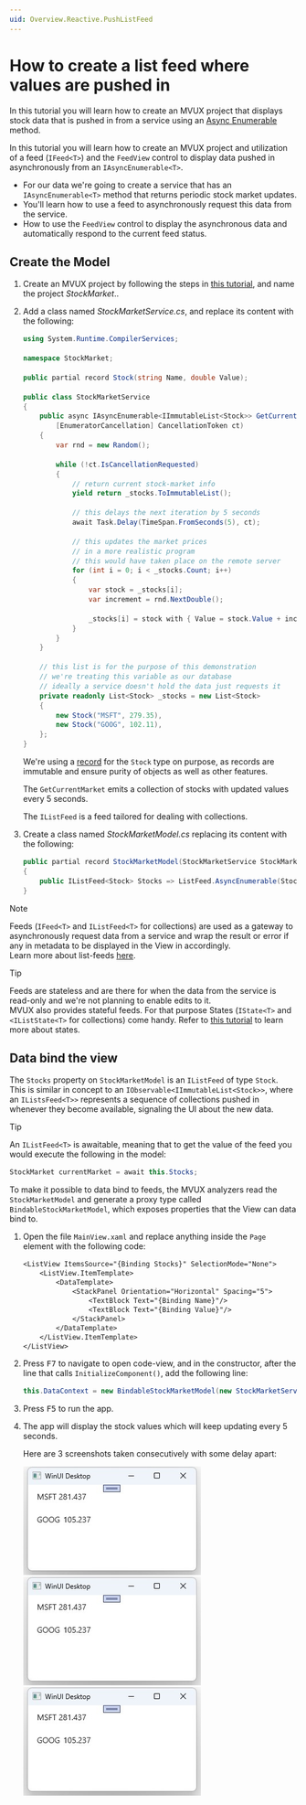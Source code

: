 ```yaml
---
uid: Overview.Reactive.PushListFeed
---
```


# How to create a list feed where values are pushed in

In this tutorial you will learn how to create an MVUX project that displays stock data
that is pushed in from a service using an
[Async Enumerable](https://learn.microsoft.com/en-us/archive/msdn-magazine/2019/november/csharp-iterating-with-async-enumerables-in-csharp-8#a-tour-through-async-enumerables) method.

In this tutorial you will learn how to create an MVUX project
and utilization of a feed (`IFeed<T>`) and the `FeedView` control
to display data pushed in asynchronously from an `IAsyncEnumerable<T>`.

 - For our data we're going to create a service that has an `IAsyncEnumerable<T>` method
 that returns periodic stock market updates.
 - You'll learn how to use a feed to asynchronously request this data from the service.
 - How to use the `FeedView` control to display the asynchronous data
 and automatically respond to the current feed status.

## Create the Model

1. Create an MVUX project by following the steps in
[this tutorial](xref:Overview.Reactive.CreateMvuxProject), and name the project *StockMarket*..

1. Add a class named *StockMarketService.cs*, and replace its content with the following:

    ```c#
    using System.Runtime.CompilerServices;

    namespace StockMarket;

    public partial record Stock(string Name, double Value);

    public class StockMarketService
    {
        public async IAsyncEnumerable<IImmutableList<Stock>> GetCurrentMarket(
            [EnumeratorCancellation] CancellationToken ct)
        {
            var rnd = new Random();

            while (!ct.IsCancellationRequested)
            {
                // return current stock-market info
                yield return _stocks.ToImmutableList();

                // this delays the next iteration by 5 seconds
                await Task.Delay(TimeSpan.FromSeconds(5), ct);

                // this updates the market prices
                // in a more realistic program
                // this would have taken place on the remote server
                for (int i = 0; i < _stocks.Count; i++)
                {
                    var stock = _stocks[i];
                    var increment = rnd.NextDouble();

                    _stocks[i] = stock with { Value = stock.Value + increment };
                }
            }
        }

        // this list is for the purpose of this demonstration
        // we're treating this variable as our database
        // ideally a service doesn't hold the data just requests it
        private readonly List<Stock> _stocks = new List<Stock>
        {
            new Stock("MSFT", 279.35),
            new Stock("GOOG", 102.11),
        };
    }
    ```

    We're using a [record](https://learn.microsoft.com/en-us/dotnet/csharp/language-reference/builtin-types/record)
    for the `Stock` type on purpose, as records are immutable and ensure purity of objects as well as other features.

    The `GetCurrentMarket` emits a collection of stocks with updated values every 5 seconds.

    The `IListFeed` is a feed tailored for dealing with collections.

1. Create a class named *StockMarketModel.cs* replacing its content with the following:

    ```c#
    public partial record StockMarketModel(StockMarketService StockMarketService)
    {
        public IListFeed<Stock> Stocks => ListFeed.AsyncEnumerable(StockMarketService.GetCurrentMarket);
    }
    ```

> [!NOTE]
>
> Feeds (`IFeed<T>` and `IListFeed<T>` for collections) are used as a gateway
> to asynchronously request data from a service and wrap the result or error if any in metadata
> to be displayed in the View in accordingly.  
> Learn more about list-feeds [here](xref:Overview.Reactive.ListFeed).

> [!TIP]
> Feeds are stateless
> and are there for when the data from the service is read-only and we're not planning to enable edits to it.  
> MVUX also provides stateful feeds. For that purpose States (`IState<T>` and `<IListState<T>` for collections) come handy.
> Refer to [this tutorial](xref:Overview.Reactive.SimpleState) to learn more about states.

## Data bind the view

The `Stocks` property on `StockMarketModel` is an `IListFeed` of type `Stock`.  
This is similar in concept to an `IObservable<IImmutableList<Stock>>`,
where an `IListsFeed<T>>` represents a sequence of collections pushed in whenever they become available,
signaling the UI about the new data.

> [!TIP]
> An `IListFeed<T>` is awaitable, meaning that to get the value of the feed you would execute the following in the model:  
>
> ```c#
> StockMarket currentMarket = await this.Stocks;
> ```  

To make it possible to data bind to feeds, the MVUX analyzers read the `StockMarketModel`
and generate a proxy type called `BindableStockMarketModel`, which exposes properties that the View can data bind to.

1. Open the file `MainView.xaml` and replace anything inside the `Page` element with the following code:

    ```xaml
    <ListView ItemsSource="{Binding Stocks}" SelectionMode="None">
        <ListView.ItemTemplate>
            <DataTemplate>
                <StackPanel Orientation="Horizontal" Spacing="5">
                    <TextBlock Text="{Binding Name}"/>
                    <TextBlock Text="{Binding Value}"/>
                </StackPanel>
            </DataTemplate>
        </ListView.ItemTemplate>
    </ListView>
    ```

1. Press <kbd>F7</kbd> to navigate to open code-view, and in the constructor,
after the line that calls `InitializeComponent()`, add the following line:

    ```c#
    this.DataContext = new BindableStockMarketModel(new StockMarketService());
    ```   

1. Press <kbd>F5</kbd> to run the app.

1. The app will display the stock values which will keep updating every 5 seconds.

    Here are 3 screenshots taken consecutively with some delay apart:

    ![](Assets/PushListFeed-1.jpg)
    ![](Assets/PushListFeed-1.jpg)
    ![](Assets/PushListFeed-1.jpg)
